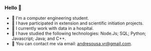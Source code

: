### Hello 👋

- 🔭 I'm a computer engineering student.
- 🌱 I have participated in extension and scientific initiation projects.
- 👯 I currently work with data in a hospital.
- 🤔 I have studied the following technologies: Node.Js; SQL; Python; Javascript; Java; and C++.
- 💬 You can contact me via email: andresousa.vr@gmail.com.

